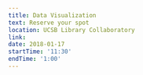 ```yaml
---
title: Data Visualization
text: Reserve your spot
location: UCSB Library Collaboratory
link: 
date: 2018-01-17
startTime: '11:30'
endTime: '1:00'
---
```

